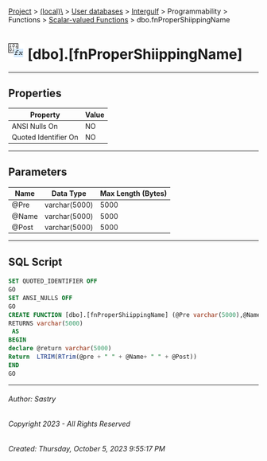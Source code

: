 #### 

[Project](../../../../../../index.md) > [(local)\\](../../../../../index.md) > [User databases](../../../../index.md) > [Intergulf](../../../index.md) > Programmability > Functions > [Scalar-valued Functions](Scalar-valued_Functions.md) > dbo.fnProperShiippingName

# ![Scalar-valued Functions](../../../../../../Images/Function_Scalar32.png) [dbo].[fnProperShiippingName]

---

## <a name="#properties"></a>Properties

| Property | Value |
|---|---|
| ANSI Nulls On | NO |
| Quoted Identifier On | NO |


---

## <a name="#parameters"></a>Parameters

| Name | Data Type | Max Length (Bytes) |
|---|---|---|
| @Pre | varchar(5000) | 5000 |
| @Name | varchar(5000) | 5000 |
| @Post | varchar(5000) | 5000 |


---

## <a name="#sqlscript"></a>SQL Script

```sql
SET QUOTED_IDENTIFIER OFF
GO
SET ANSI_NULLS OFF
GO
CREATE FUNCTION [dbo].[fnProperShiippingName] (@Pre varchar(5000),@Name varchar(5000),@Post varchar(5000))  
RETURNS varchar(5000)
 AS  
BEGIN 
declare @return varchar(5000)
Return  LTRIM(RTrim(@pre + " " + @Name+ " " + @Post))
END
GO

```


---

###### Author:  Sastry

###### Copyright 2023 - All Rights Reserved

###### Created: Thursday, October 5, 2023 9:55:17 PM


